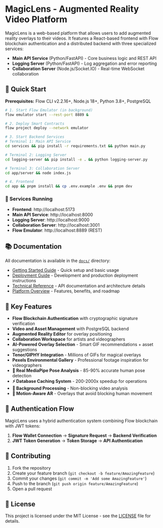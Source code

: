 # MagicLens - Augmented Reality Video Platform

MagicLens is a web-based platform that allows users to add augmented reality overlays to their videos. It features a React-based frontend with Flow blockchain authentication and a distributed backend with three specialized services:

- **Main API Service** (Python/FastAPI) - Core business logic and REST API
- **Logging Server** (Python/FastAPI) - Log aggregation and error reporting  
- **Collaboration Server** (Node.js/Socket.IO) - Real-time WebSocket collaboration

## 🚀 Quick Start

**Prerequisites:** Flow CLI v2.2.16+, Node.js 18+, Python 3.8+, PostgreSQL

```bash
# 1. Start Flow Emulator (in background)
flow emulator start --rest-port 8889 &

# 2. Deploy Smart Contracts
flow project deploy --network emulator

# 3. Start Backend Services
# Terminal 1: Main API Service
cd services && pip install -r requirements.txt && python main.py

# Terminal 2: Logging Server  
cd logging-server && pip install -e . && python logging-server.py

# Terminal 3: Collaboration Server
cd app/server && node index.js

# 4. Frontend
cd app && pnpm install && cp .env.example .env && pnpm dev
```

### 🎉 Services Running
- **Frontend**: http://localhost:5173
- **Main API Service**: http://localhost:8000
- **Logging Server**: http://localhost:9000
- **Collaboration Server**: http://localhost:3001
- **Flow Emulator**: http://localhost:8889 (REST)

## 📚 Documentation

All documentation is available in the [`docs/`](./docs) directory:

- [Getting Started Guide](./docs/GETTING_STARTED.md) - Quick setup and basic usage
- [Deployment Guide](./docs/DEPLOYMENT.md) - Development and production deployment instructions
- [Technical Reference](./docs/TECHNICAL_REFERENCE.md) - API documentation and architecture details
- [Platform Overview](./docs/PLATFORM_OVERVIEW.md) - Features, benefits, and roadmap

## 🎯 Key Features

- **Flow Blockchain Authentication** with cryptographic signature verification
- **Video and Asset Management** with PostgreSQL backend
- **Augmented Reality Editor** for overlay positioning
- **Collaboration Workspace** for artists and videographers
- **AI-Powered Overlay Selection** - Smart GIF recommendations + asset suggestions
- **Tenor/GIPHY Integration** - Millions of GIFs for magical overlays
- **Pexels Environmental Gallery** - Professional footage inspiration for videographers
- **🧠 Real MediaPipe Pose Analysis** - 85-90% accurate human pose detection
- **⚡ Database Caching System** - 200-2000x speedup for operations
- **🔄 Background Processing** - Non-blocking video analysis
- **🎯 Motion-Aware AR** - Overlays that avoid blocking human movement

## 🔐 Authentication Flow

MagicLens uses a hybrid authentication system combining Flow blockchain with JWT tokens:

1. **Flow Wallet Connection** → **Signature Request** → **Backend Verification** 
2. **JWT Token Generation** → **Token Storage** → **API Authentication**

## 🤝 Contributing

1. Fork the repository
2. Create your feature branch (`git checkout -b feature/AmazingFeature`)
3. Commit your changes (`git commit -m 'Add some AmazingFeature'`)
4. Push to the branch (`git push origin feature/AmazingFeature`)
5. Open a pull request

## 📄 License

This project is licensed under the MIT License - see the [LICENSE](LICENSE) file for details.